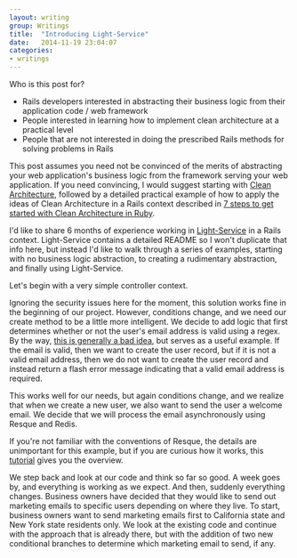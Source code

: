 ```yaml
---
layout: writing
group: Writings
title:  "Introducing Light-Service"
date:   2014-11-19 23:04:07
categories:
- writings
---
```

Who is this post for?
  - Rails developers interested in abstracting their business logic from their application code / web framework
  - People interested in learning how to implement clean architecture at a practical level
  - People that are not interested in doing the prescribed Rails methods for solving problems in Rails

This post assumes you need not be convinced of the merits of abstracting your web application's business logic
from the framework serving your web application. If you need convincing, I would suggest starting with
[Clean Architecture](http://blog.8thlight.com/uncle-bob/2012/08/13/the-clean-architecture.html), followed by a detailed
practical example of how to apply the ideas of Clean Architecture in a Rails context described in
[7 steps to get started with Clean Architecture in Ruby](https://medium.com/@fbzga/clean-architecture-in-ruby-7eb3cd0fc145).

I'd like to share 6 months of experience working in [Light-Service](http://github.com/adomokos/light-service) in a Rails context.
Light-Service contains a detailed README so I won't duplicate that info here, but instead I'd like to walk through a series of
examples, starting with no business logic abstraction, to creating a rudimentary abstraction, and finally using Light-Service.

Let's begin with a very simple controller context.
<script src="https://gist.github.com/rewinfrey/36d2e6f6e791cef28207.js"></script>

Ignoring the security issues here for the moment, this solution works fine in the beginning of our project. However, conditions change,
and we need our create method to be a little more intelligent. We decide to add logic that first determines whether or not the user's email address is valid using a regex.
By the way, [this is generally a bad idea](http://davidcel.is/blog/2012/09/06/stop-validating-email-addresses-with-regex/), but serves as a useful example.
If the email is valid, then we want to create the user record, but if it is not a valid email address, then we do not want to create the user record and instead
return a flash error message indicating that a valid email address is required.
<script src="https://gist.github.com/rewinfrey/df23615e68244cae7d6c.js"></script>

This works well for our needs, but again conditions change, and we realize that when we create a new user, we also want to send the user a
welcome email. We decide that we will process the email asynchronously using Resque and Redis.

<script src="https://gist.github.com/rewinfrey/2b98d99e3dd57b1d61af.js"></script>

If you're not familiar with the conventions of Resque, the details are unimportant for this example, but if you are curious how it works, this
[tutorial](http://tutorials.jumpstartlab.com/topics/performance/background_jobs.html) gives you the overview.

We step back and look at our code and think so far so good. A week goes by, and everything is working as we expect. And then, suddenly everything changes.
Business owners have decided that they would like to send out marketing emails to specific users depending on where they live. To start, business owners want
to send marketing emails first to California state and New York state residents only. We look at the existing code and continue with
the approach that is already there, but with the addition of two new conditional branches to determine which marketing email to send, if any.

<script src="https://gist.github.com/rewinfrey/5ac73ca2ce2926b01699.js"></script>
